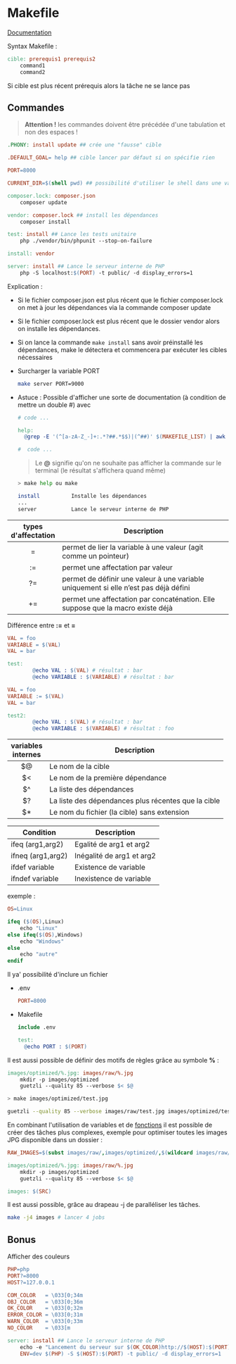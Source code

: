 # Makefile

[Documentation](https://www.gnu.org/software/make/manual/make.html)

Syntax Makefile :

```Makefile
cible: prerequis1 prerequis2
    command1
    command2
```

Si cible est plus récent prérequis alors la tâche ne se lance pas 

## Commandes

> **Attention !** les commandes doivent être précédée d'une tabulation et non des espaces !

```Makefile
.PHONY: install update ## crée une "fausse" cible

.DEFAULT_GOAL= help ## cible lancer par défaut si on spécifie rien

PORT=8000

CURRENT_DIR=$(shell pwd) ## possibilité d'utiliser le shell dans une variable

composer.lock: composer.json
    composer update

vendor: composer.lock ## install les dépendances
    composer install

test: install ## Lance les tests unitaire
    php ./vendor/bin/phpunit --stop-on-failure

install: vendor

server: install ## Lance le serveur interne de PHP
    php -S localhost:$(PORT) -t public/ -d display_errors=1
```

Explication : 

- Si le fichier composer.json est plus récent que le fichier composer.lock on met à jour les dépendances via la commande composer update

- Si le fichier composer.lock est plus récent que le dossier vendor alors on installe les dépendances.

- Si on lance la commande `make install` sans avoir préinstallé les dépendances, make le détectera et commencera par exécuter les cibles nécessaires

- Surcharger la variable PORT

  ```sh
  make server PORT=9000
  ```

- Astuce : Possible d'afficher une sorte de documentation (à condition de mettre un double #) avec 

  ```Makefile
  # code ...
  
  help: 
    @grep -E '(^[a-zA-Z_-]+:.*?##.*$$)|(^##)' $(MAKEFILE_LIST) | awk 'BEGIN {FS = ":.*?## "}; {printf "\033[32m%-10s\033[0m %s\n", $$1, $$2}' | sed -e 's/\[32m##/[33m/'

  #  code ...
  ```
  > Le **@** signifie qu'on ne souhaite pas afficher la commande sur le terminal (le résultat s'affichera quand même)
  
  
  ```sh
  > make help ou make
  
  install          Installe les dépendances
  ...
  server           Lance le serveur interne de PHP
  ```

| types<br>d'affectation | Description|
|:------------------:|---|
| = | permet de lier la variable à une valeur (agit comme un pointeur) | 
| := | permet une affectation par valeur |
| ?= | permet de définir une valeur à une variable uniquement si elle n’est pas déjà défini |
| += | permet une affectation par concaténation. Elle suppose que la macro existe déjà |


Différence entre **:=** et **=**

```Makefile
VAL = foo
VARIABLE = $(VAL)
VAL = bar

test:
        @echo VAL : $(VAL) # résultat : bar
        @echo VARIABLE : $(VARIABLE) # résultat : bar

VAL = foo
VARIABLE := $(VAL)
VAL = bar

test2:
        @echo VAL : $(VAL) # résultat : bar
        @echo VARIABLE : $(VARIABLE) # résultat : foo
```


| variables<br>internes | Description|
|:------------------:|---|
| $@ | Le nom de la cible | 
| $< | Le nom de la première dépendance |
| $^ | La liste des dépendances |
| $? | La liste des dépendances plus récentes que la cible |
| $* | Le nom du fichier (la cible) sans extension |

| Condition          | Description         |
|--------------------|---------------------|
| ifeq (arg1,arg2)   | Egalité de arg1 et arg2 | 
| ifneq (arg1,arg2)	 | Inégalité de arg1 et arg2 |
| ifdef variable     | Existence de variable |
| ifndef variable	 | Inexistence de variable |

exemple : 

```Makefile
OS=Linux

ifeq ($(OS),Linux)
    echo "Linux"
else ifeq($(OS),Windows)
    echo "Windows"
else
    echo "autre"
endif
```

Il ya' possibilité d'inclure un fichier

- .env

  ```Makefile
  PORT=8000
  ```

- Makefile

  ```Makefile
  include .env

  test:
    @echo PORT : $(PORT)
  ```

Il est aussi possible de définir des motifs de règles grâce au symbole **%** :

```Makefile
images/optimized/%.jpg: images/raw/%.jpg
    mkdir -p images/optimized
    guetzli --quality 85 --verbose $< $@
```

```sh
> make images/optimized/test.jpg

guetzli --quality 85 --verbose images/raw/test.jpg images/optimized/test.jpg
```

En combinant l'utilisation de variables et de [fonctions](https://www.gnu.org/software/make/manual/make.html#toc-Functions-for-Transforming-Text) il est possible de créer des tâches plus complexes, exemple pour optimiser toutes les images JPG disponible dans un dossier :

```Makefile
RAW_IMAGES=$(subst images/raw/,images/optimized/,$(wildcard images/raw/*.jpg))

images/optimized/%.jpg: images/raw/%.jpg
    mkdir -p images/optimized
    guetzli --quality 85 --verbose $< $@

images: $(SRC)
```


Il est aussi possible, grâce au drapeau -j de paralléliser les tâches.

```sh
make -j4 images # lancer 4 jobs
```


## Bonus

Afficher des couleurs

```Makefile
PHP=php
PORT?=8000
HOST?=127.0.0.1

COM_COLOR   = \033[0;34m
OBJ_COLOR   = \033[0;36m
OK_COLOR    = \033[0;32m
ERROR_COLOR = \033[0;31m
WARN_COLOR  = \033[0;33m
NO_COLOR    = \033[m

server: install ## Lance le serveur interne de PHP
    echo -e "Lancement du serveur sur $(OK_COLOR)http://$(HOST):$(PORT)$(NO_COLOR)"
    ENV=dev $(PHP) -S $(HOST):$(PORT) -t public/ -d display_errors=1
```
